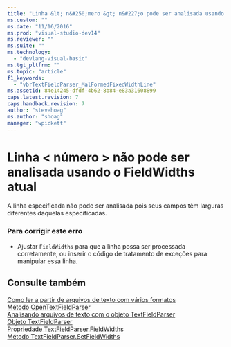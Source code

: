 ```yaml
---
title: "Linha &lt; n&#250;mero &gt; n&#227;o pode ser analisada usando o FieldWidths atual | Microsoft Docs"
ms.custom: ""
ms.date: "11/16/2016"
ms.prod: "visual-studio-dev14"
ms.reviewer: ""
ms.suite: ""
ms.technology: 
  - "devlang-visual-basic"
ms.tgt_pltfrm: ""
ms.topic: "article"
f1_keywords: 
  - "vbrTextFieldParser_MalFormedFixedWidthLine"
ms.assetid: 84e14245-dfdf-4b62-8b84-e83a31608899
caps.latest.revision: 7
caps.handback.revision: 7
author: "stevehoag"
ms.author: "shoag"
manager: "wpickett"
---
```

# Linha &lt; n&#250;mero &gt; n&#227;o pode ser analisada usando o FieldWidths atual
A linha especificada não pode ser analisada pois seus campos têm larguras diferentes daquelas especificadas.  
  
### Para corrigir este erro  
  
-   Ajustar `FieldWidths` para que a linha possa ser processada corretamente, ou inserir o código de tratamento de exceções para manipular essa linha.  
  
## Consulte também  
 [Como ler a partir de arquivos de texto com vários formatos](../../visual-basic/developing-apps/programming/drives-directories-files/how-to-read-from-text-files-with-multiple-formats.md)   
 [Método OpenTextFieldParser](http://msdn.microsoft.com/pt-br/e5869f85-c078-485f-8323-8dc716494546)   
 [Analisando arquivos de texto com o objeto TextFieldParser](../../visual-basic/developing-apps/programming/drives-directories-files/parsing-text-files-with-the-textfieldparser-object.md)   
 [Objeto TextFieldParser](../../visual-basic/language-reference/objects/textfieldparser-object.md)   
 [Propriedade TextFieldParser.FieldWidths](http://msdn.microsoft.com/pt-br/c6985360-60c6-494e-89e7-43b6b73f2597)   
 [Método TextFieldParser.SetFieldWidths](http://msdn.microsoft.com/pt-br/958fed9f-e0f3-4fc5-83b4-386156bdf036)